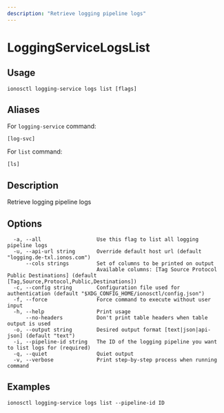 ```yaml
---
description: "Retrieve logging pipeline logs"
---
```


# LoggingServiceLogsList

## Usage

```text
ionosctl logging-service logs list [flags]
```

## Aliases

For `logging-service` command:

```text
[log-svc]
```

For `list` command:

```text
[ls]
```

## Description

Retrieve logging pipeline logs

## Options

```text
  -a, --all                  Use this flag to list all logging pipeline logs
  -u, --api-url string       Override default host url (default "logging.de-txl.ionos.com")
      --cols strings         Set of columns to be printed on output 
                             Available columns: [Tag Source Protocol Public Destinations] (default [Tag,Source,Protocol,Public,Destinations])
  -c, --config string        Configuration file used for authentication (default "$XDG_CONFIG_HOME/ionosctl/config.json")
  -f, --force                Force command to execute without user input
  -h, --help                 Print usage
      --no-headers           Don't print table headers when table output is used
  -o, --output string        Desired output format [text|json|api-json] (default "text")
  -i, --pipeline-id string   The ID of the logging pipeline you want to list logs for (required)
  -q, --quiet                Quiet output
  -v, --verbose              Print step-by-step process when running command
```

## Examples

```text
ionosctl logging-service logs list --pipeline-id ID
```

